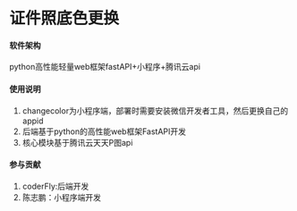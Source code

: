 # 证件照底色更换


#### 软件架构
python高性能轻量web框架fastAPI+小程序+腾讯云api

#### 使用说明

1.  changecolor为小程序端，部署时需要安装微信开发者工具，然后更换自己的appid
2.  后端基于python的高性能web框架FastAPI开发
3.  核心模块基于腾讯云天天P图api

#### 参与贡献

1. coderFly:后端开发
2. 陈志鹏：小程序端开发



